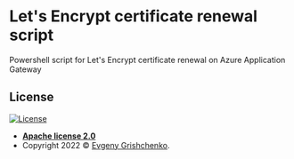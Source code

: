 # Let's Encrypt certificate renewal script
Powershell script for Let's Encrypt certificate renewal on Azure Application Gateway




## License

[![License](http://img.shields.io/:license-mit-blue.svg?style=flat-square)](http://badges.mit-license.org)

- **[Apache license 2.0](https://github.com/egrish/letsencrypt-renew-azure-appgatewa/blob/6a3a0a054da356db9ecc69bedd4502db983da176/LICENSE)**
- Copyright 2022 © <a href="https://www.linkedin.com/in/egris/" target="_blank">Evgeny Grishchenko</a>.